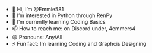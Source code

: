 - 👋 Hi, I’m @Emmie581
- 👀 I’m interested in Python through RenPy
- 🌱 I’m currently learning Coding Basics
- 📫 How to reach me: on Discord under, 4emmers4
- 😄 Pronouns: Any/All
- ⚡ Fun fact: Im learning Coding and Graphcis Designing

<!---
Emmie581/Emmie581 is a ✨ special ✨ repository because its `README.md` (this file) appears on your GitHub profile.
You can click the Preview link to take a look at your changes.
--->
